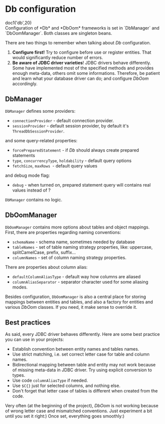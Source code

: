 # Db configuration

<div class="doc1"><js>doc1('db',20)</js></div>
Configuration of *Db* and *DbOom* frameworks is set in `DbManager` and
`DbOomManager`. Both classes are singleton beans.

There are two things to remember when talking about *Db* configuration.

1.  **Configure first!** Try to configure before use or register
    entities. That would significantly reduce number of errors.
2.  **Be aware of JDBC driver varieties**! JDBC drivers behave
    differently. Some have implemented most of the specified methods and
    provides enough meta-data, others omit some informations. Therefore,
    be patient and learn what your database driver can do; and configure
    *DbOom* accordingly.

## DbManager

`DbManager` defines some providers:

* `connectionProvider` - default connection provider.
* `sessionProvider` - default session provider, by default it's
  `ThreadDbSessionProvider`.

and some query-related properties:

* `forcePreparedStatement` - if *Db* should always create prepared
  statements
* `type`, `concurrencyType`, `holdability` - default query options
* `fetchSize`, `maxRows `- default query values

and debug mode flag:

* `debug` - when turned on, prepared statement query will contains real
  values instead of ?

`DbManager` contains no logic.

## DbOomManager

`DbOomManager` contains more options about tables and object mappings.
First, there are properties regarding naming conventions:

* `schemaName` - schema name, sometimes needed by database
* `tableNames` - set of table naming strategy properties, like:
  uppercase, splitCamelCase, prefix, suffix...
* `columnNames` - set of column naming strategy properties.

There are properties about column alias:

* `defaultColumnAliasType` - default way how columns are aliased
* `columnAliasSeparator` - separator character used for some aliasing
  modes.

Besides configuration, `DbOomManager` is also a central place for
storing mappings between entities and tables, and also a factory for
entities and various *DbOom* classes. If you need, it make sense to
override it.

## Best practices

As said, every JDBC driver behaves differently. Here are some best
practice you can use in your projects:

* Establish convention between entity names and tables names.
* Use strict matching, i.e. set correct letter case for table and column
  names.
* Bidirectional mapping between table and entity may not work because of
  missing meta-data in JDBC driver. Try using explicit conversion to
  types.
* Use code `columnAliasType` if needed.
* Use `$C{}` just for selected columns, and nothing else.
* Don\'t forget that letter case of tables is different when created
  from the code.

Very often (at the beginning of the project), *DbOom* is not working
because of wrong letter case and mismatched conventions. Just experiment
a bit until you set it right:) Once set, everything goes smoothly:)

